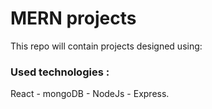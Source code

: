 # MERN projects
This repo will contain projects designed using:
### Used technologies :
React - mongoDB - NodeJs - Express.

